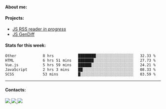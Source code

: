 #### About me:

#### Projects:
- [JS RSS reader *in progress*](https://github.com/GKoil/frontend-project-lvl3)
- [JS GenDiff](https://github.com/GKoil/GenDiff)

#### Stats for this week:
<!--START_SECTION:waka-->

```txt
Other            8 hrs           ████████░░░░░░░░░░░░░░░░░   32.33 %
HTML             6 hrs 51 mins   ███████░░░░░░░░░░░░░░░░░░   27.73 %
Vue.js           5 hrs 59 mins   ██████░░░░░░░░░░░░░░░░░░░   24.21 %
JavaScript       2 hrs 3 mins    ██░░░░░░░░░░░░░░░░░░░░░░░   08.33 %
SCSS             53 mins         █░░░░░░░░░░░░░░░░░░░░░░░░   03.59 %
```

<!--END_SECTION:waka-->
---
#### Contacts:

<a target='_blank' title='LinkedIn' href="https://www.linkedin.com/in/gkoil/">
  <img src="https://img.shields.io/badge/LinkedIn-0077B5?style=for-the-badge&logo=linkedin&logoColor=white" />
</a>
<a target='_blank' title='Telegram' href="https://t.me/gkoil">
  <img src="https://img.shields.io/badge/Telegram-2CA5E0?style=for-the-badge&logo=telegram&logoColor=white" />
</a>
<a target='_blank' title='Gmail' href="mailto: gk.grigorev@gmail.com">
  <img src="https://img.shields.io/badge/Gmail-D14836?style=for-the-badge&logo=gmail&logoColor=white" />
</a>

